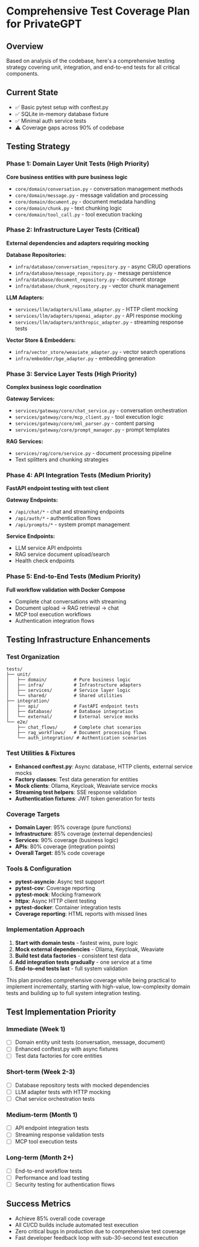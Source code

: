 # Comprehensive Test Coverage Plan for PrivateGPT

## Overview
Based on analysis of the codebase, here's a comprehensive testing strategy covering unit, integration, and end-to-end tests for all critical components.

## Current State
- ✅ Basic pytest setup with conftest.py
- ✅ SQLite in-memory database fixture
- ✅ Minimal auth service tests
- ⚠️ Coverage gaps across 90% of codebase

## Testing Strategy

### Phase 1: Domain Layer Unit Tests (High Priority)
**Core business entities with pure business logic**
- `core/domain/conversation.py` - conversation management methods
- `core/domain/message.py` - message validation and processing  
- `core/domain/document.py` - document metadata handling
- `core/domain/chunk.py` - text chunking logic
- `core/domain/tool_call.py` - tool execution tracking

### Phase 2: Infrastructure Layer Tests (Critical)
**External dependencies and adapters requiring mocking**

**Database Repositories:**
- `infra/database/conversation_repository.py` - async CRUD operations
- `infra/database/message_repository.py` - message persistence
- `infra/database/document_repository.py` - document storage
- `infra/database/chunk_repository.py` - vector chunk management

**LLM Adapters:**
- `services/llm/adapters/ollama_adapter.py` - HTTP client mocking
- `services/llm/adapters/openai_adapter.py` - API response mocking
- `services/llm/adapters/anthropic_adapter.py` - streaming response tests

**Vector Store & Embedders:**
- `infra/vector_store/weaviate_adapter.py` - vector search operations
- `infra/embedder/bge_adapter.py` - embedding generation

### Phase 3: Service Layer Tests (High Priority)
**Complex business logic coordination**

**Gateway Services:**
- `services/gateway/core/chat_service.py` - conversation orchestration
- `services/gateway/core/mcp_client.py` - tool execution logic
- `services/gateway/core/xml_parser.py` - content parsing
- `services/gateway/core/prompt_manager.py` - prompt templates

**RAG Services:**
- `services/rag/core/service.py` - document processing pipeline
- Text splitters and chunking strategies

### Phase 4: API Integration Tests (Medium Priority)  
**FastAPI endpoint testing with test client**

**Gateway Endpoints:**
- `/api/chat/*` - chat and streaming endpoints
- `/api/auth/*` - authentication flows  
- `/api/prompts/*` - system prompt management

**Service Endpoints:**
- LLM service API endpoints
- RAG service document upload/search
- Health check endpoints

### Phase 5: End-to-End Tests (Medium Priority)
**Full workflow validation with Docker Compose**
- Complete chat conversations with streaming
- Document upload → RAG retrieval → chat
- MCP tool execution workflows
- Authentication integration flows

## Testing Infrastructure Enhancements

### Test Organization
```
tests/
├── unit/
│   ├── domain/          # Pure business logic
│   ├── infra/           # Infrastructure adapters  
│   ├── services/        # Service layer logic
│   └── shared/          # Shared utilities
├── integration/
│   ├── api/             # FastAPI endpoint tests
│   ├── database/        # Database integration
│   └── external/        # External service mocks
└── e2e/
    ├── chat_flows/      # Complete chat scenarios
    ├── rag_workflows/   # Document processing flows
    └── auth_integration/ # Authentication scenarios
```

### Test Utilities & Fixtures
- **Enhanced conftest.py**: Async database, HTTP clients, external service mocks
- **Factory classes**: Test data generation for entities
- **Mock clients**: Ollama, Keycloak, Weaviate service mocks
- **Streaming test helpers**: SSE response validation
- **Authentication fixtures**: JWT token generation for tests

### Coverage Targets
- **Domain Layer**: 95% coverage (pure functions)
- **Infrastructure**: 85% coverage (external dependencies)
- **Services**: 90% coverage (business logic)
- **APIs**: 80% coverage (integration points)
- **Overall Target**: 85% code coverage

### Tools & Configuration
- **pytest-asyncio**: Async test support
- **pytest-cov**: Coverage reporting
- **pytest-mock**: Mocking framework
- **httpx**: Async HTTP client testing
- **pytest-docker**: Container integration tests
- **Coverage reporting**: HTML reports with missed lines

### Implementation Approach
1. **Start with domain tests** - fastest wins, pure logic
2. **Mock external dependencies** - Ollama, Keycloak, Weaviate
3. **Build test data factories** - consistent test data
4. **Add integration tests gradually** - one service at a time
5. **End-to-end tests last** - full system validation

This plan provides comprehensive coverage while being practical to implement incrementally, starting with high-value, low-complexity domain tests and building up to full system integration testing.

## Test Implementation Priority

### Immediate (Week 1)
- [ ] Domain entity unit tests (conversation, message, document)
- [ ] Enhanced conftest.py with async fixtures
- [ ] Test data factories for core entities

### Short-term (Week 2-3)
- [ ] Database repository tests with mocked dependencies
- [ ] LLM adapter tests with HTTP mocking
- [ ] Chat service orchestration tests

### Medium-term (Month 1)
- [ ] API endpoint integration tests
- [ ] Streaming response validation tests
- [ ] MCP tool execution tests

### Long-term (Month 2+)
- [ ] End-to-end workflow tests
- [ ] Performance and load testing
- [ ] Security testing for authentication flows

## Success Metrics
- Achieve 85% overall code coverage
- All CI/CD builds include automated test execution
- Zero critical bugs in production due to comprehensive test coverage
- Fast developer feedback loop with sub-30-second test execution